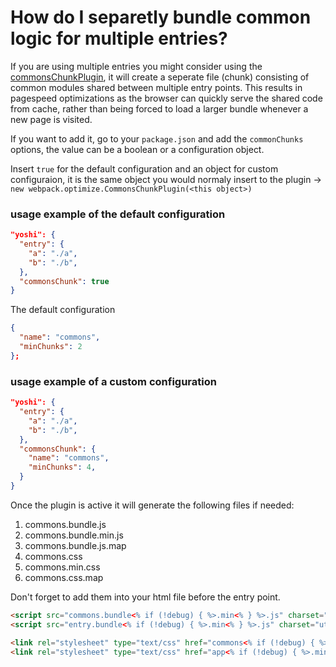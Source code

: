 # How do I separetly bundle common logic for multiple entries?

If you are using multiple entries you might consider using the [commonsChunkPlugin](https://webpack.js.org/plugins/commons-chunk-plugin/), it will create a seperate file (chunk) consisting of common modules shared between multiple entry points. This results in pagespeed optimizations as the browser can quickly serve the shared code from cache, rather than being forced to load a larger bundle whenever a new page is visited.

If you want to add it, go to your `package.json` and add the `commonChunks` options, the value can be a boolean or a configuration object.

Insert `true` for the default configuration and an object for custom configuraion, it is the same object you would normaly insert to the plugin -> `new webpack.optimize.CommonsChunkPlugin(<this object>)`

### usage example of the default configuration
```json
"yoshi": {
  "entry": {
    "a": "./a",
    "b": "./b",
  },
  "commonsChunk": true
}
```

The default configuration
```json
{
  "name": "commons",
  "minChunks": 2
};
```

### usage example of a custom configuration

```json
"yoshi": {
  "entry": {
    "a": "./a",
    "b": "./b",
  },
  "commonsChunk": {
    "name": "commons",
    "minChunks": 4,
  }
}
```

Once the plugin is active it will generate the following files if needed:
1. commons.bundle.js
2. commons.bundle.min.js
3. commons.bundle.js.map
4. commons.css
5. commons.min.css
6. commons.css.map

Don't forget to add them into your html file before the entry point.

```html
<script src="commons.bundle<% if (!debug) { %>.min<% } %>.js" charset="utf-8"></script>
<script src="entry.bundle<% if (!debug) { %>.min<% } %>.js" charset="utf-8"></script>
```

```html
<link rel="stylesheet" type="text/css" href="commons<% if (!debug) { %>.min<% } %>.css" />
<link rel="stylesheet" type="text/css" href="app<% if (!debug) { %>.min<% } %>.css" />
```

